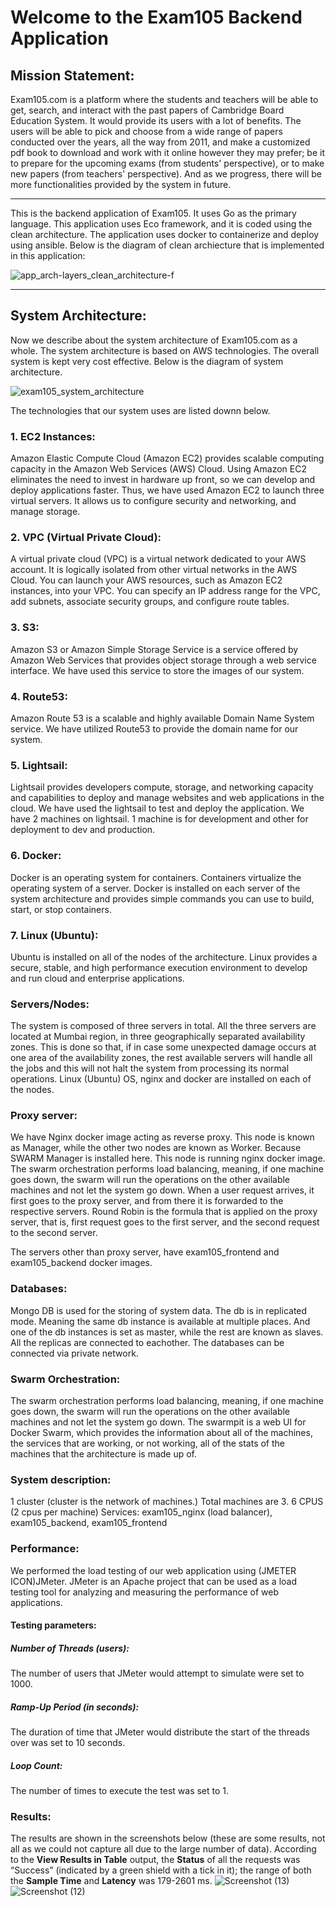 # Welcome to the Exam105 Backend Application


## Mission Statement: 
Exam105.com is a platform where the students and teachers will be able to get, search, and interact with the past papers of Cambridge Board Education System. It would provide its users with a lot of benefits. The users will be able to pick and choose from a wide range of papers conducted over the years, all the way from 2011, and make a customized pdf book to download and work with it online however they may prefer; be it to prepare for the upcoming exams (from students' perspective), or to make new papers (from teachers' perspective). And as we progress, there will be more functionalities provided by the system in future.

---

This is the backend application of Exam105. It uses Go as the primary language. This application uses Eco framework, and it is coded using the clean architecture. The application uses docker to containerize and deploy using ansible. Below is the diagram of clean archiecture that is implemented in this application: 

![app_arch-layers_clean_architecture-f](https://user-images.githubusercontent.com/52341921/133074347-7c684f18-8298-4e0c-b381-54f264d7df9c.png)


---

## System Architecture:
Now we describe about the system architecture of Exam105.com as a whole. The system architecture is based on AWS technologies. The overall system is kept very cost effective. Below is the diagram of system architecture.

![exam105_system_architecture](https://user-images.githubusercontent.com/52341921/133076841-609da4af-87bc-4bef-9867-489850b5ea88.png)

The technologies that our system uses are listed downn below.
### 1. EC2 Instances: 
   Amazon Elastic Compute Cloud (Amazon EC2) provides scalable computing capacity in the Amazon Web Services (AWS) Cloud. Using Amazon EC2 eliminates the need to invest in hardware up front, so we can develop and deploy applications faster. Thus, we have used Amazon EC2 to launch three virtual servers. It allows us to configure security and networking, and manage storage.
### 2. VPC (Virtual Private Cloud):
   A virtual private cloud (VPC) is a virtual network dedicated to your AWS account. It is logically isolated from other virtual networks in 	the AWS Cloud. You can launch your AWS resources, such as Amazon EC2 instances, into your VPC. You can specify an IP address range for 		the VPC, add subnets, associate security groups, and configure route tables.
### 3. S3:
   Amazon S3 or Amazon Simple Storage Service is a service offered by Amazon Web Services that provides object storage through a web service 	interface. We have used this service to store the images of our system.
### 4. Route53:
   Amazon Route 53 is a scalable and highly available Domain Name System service. We have utilized Route53 to provide the domain name for our system.
### 5. Lightsail:
   Lightsail provides developers compute, storage, and networking capacity and capabilities to deploy and manage websites and web applications in the cloud. We have used the lightsail to test and deploy the application. We have 2 machines on lightsail. 1 machine is for development and other for deployment to dev and production.
### 6. Docker:
   Docker is an operating system for containers. Containers virtualize the operating system of a server. Docker is installed on each server	of the system architecture and provides simple commands you can use to build, start, or stop containers.
### 7. Linux (Ubuntu):
   Ubuntu is installed on all of the nodes of the architecture. Linux provides a secure, stable, and high performance execution environment to develop and run cloud and enterprise applications.

### Servers/Nodes:
   The system is composed of three servers in total. All the three servers are located at Mumbai region, in three geographically separated availability zones. This is done so that, if in case some unexpected damage occurs at one area of the availability zones, the rest available servers will handle all the jobs and this will not halt the system from processing its normal operations. Linux (Ubuntu) OS, nginx and docker are installed on each of the nodes.

### Proxy server: 
   We have Nginx docker image acting as reverse proxy. This node is known as Manager, while the other two nodes are known as Worker. Because SWARM Manager is installed here.  This node is running nginx docker image. The swarm orchestration performs load balancing, meaning, if one machine goes down, the swarm will run the operations on the other available machines and not let the system go down. 
When a user request arrives, it first goes to the proxy server, and from there it is forwarded to the respective servers. Round Robin is the formula that is applied on the proxy server, that is, first request goes to the first server, and the second request to the second server.

The servers other than proxy server, have exam105_frontend and exam105_backend docker images.

### Databases: 
   Mongo DB is used for the storing of system data. The db is in replicated mode. Meaning the same db instance is available at multiple places. And one of the db instances is set as master, while the rest are known as slaves. All the replicas are connected to eachother. The databases can be connected via private network. 

### Swarm Orchestration:
   The swarm orchestration performs load balancing, meaning, if one machine goes down, the swarm will run the operations on the other available machines and not let the system go down. The swarmpit is a web UI for Docker Swarm, which provides the information about all of the machines, the services that are working, or not working, all of the stats of the machines that the architecture is made up of.

### System description:
   1 cluster (cluster is the network of machines.)
Total machines are 3. 6 CPUS (2 cpus per machine)
Services: exam105_nginx (load balancer), exam105_backend, exam105_frontend

### Performance:
   We performed the load testing of our web application using (JMETER ICON)JMeter. JMeter is an Apache project that can be used as a load testing tool for analyzing and measuring the performance of web applications.
#### Testing parameters:
##### Number of Threads (users): 
   The number of users that JMeter would attempt to simulate were set to 1000.
##### Ramp-Up Period (in seconds): 
   The duration of time that JMeter would distribute the start of the threads over was set to 10 seconds.
##### Loop Count: 
   The number of times to execute the test was set to 1.
### Results:
The results are shown in the screenshots below (these are some results, not all as we could not capture all due to the large number of data). According to the **View Results in Table** output, the **Status** of all the requests was “Success” (indicated by a green shield with a tick in it); the range of both the **Sample Time** and **Latency** was 179-2601 ms.
![Screenshot (13)](https://user-images.githubusercontent.com/52341921/133089654-cca7ee86-d15d-40f1-ba94-d561731f6a6a.png)
![Screenshot (12)](https://user-images.githubusercontent.com/52341921/133089664-e4f7b2d8-0a63-4442-b22b-1e6874467d9d.png)
